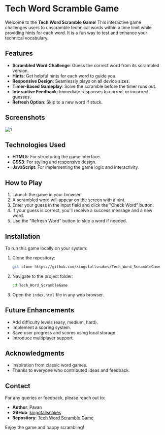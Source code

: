 # Tech Word Scramble Game

Welcome to the **Tech Word Scramble Game**! This interactive game challenges users to unscramble technical words within a time limit while providing hints for each word. It is a fun way to test and enhance your technical vocabulary.

## Features

- **Scrambled Word Challenge**: Guess the correct word from its scrambled version.
- **Hints**: Get helpful hints for each word to guide you.
- **Responsive Design**: Seamlessly plays on all device sizes.
- **Timer-Based Gameplay**: Solve the scramble before the timer runs out.
- **Interactive Feedback**: Immediate responses to correct or incorrect guesses.
- **Refresh Option**: Skip to a new word if stuck.

## Screenshots

![1](https://github.com/user-attachments/assets/39e86c21-52d0-44a4-84d6-14c78b2ff25e)

## Technologies Used

- **HTML5**: For structuring the game interface.
- **CSS3**: For styling and responsive design.
- **JavaScript**: For implementing the game logic and interactivity.

## How to Play

1. Launch the game in your browser.
2. A scrambled word will appear on the screen with a hint.
3. Enter your guess in the input field and click the "Check Word" button.
4. If your guess is correct, you'll receive a success message and a new word.
5. Use the "Refresh Word" button to skip a word if needed.

## Installation

To run this game locally on your system:

1. Clone the repository:
   ```bash
   git clone https://github.com/kingofallsnakes/Tech_Word_ScrambleGame.git
   ```
2. Navigate to the project folder:
   ```bash
   cd Tech_Word_ScrambleGame
   ```
3. Open the `index.html` file in any web browser.

## Future Enhancements

- Add difficulty levels (easy, medium, hard).
- Implement a scoring system.
- Save user progress and scores using local storage.
- Introduce multiplayer support.

## Acknowledgments

- Inspiration from classic word games.
- Thanks to everyone who contributed ideas and feedback.

## Contact

For any queries or feedback, please reach out to:
- **Author**: Pavan
- **GitHub**: [kingofallsnakes](https://github.com/kingofallsnakes)
- **Repository**: [Tech Word Scramble Game](https://github.com/kingofallsnakes/Tech_Word_ScrambleGame.git)

Enjoy the game and happy scrambling!

